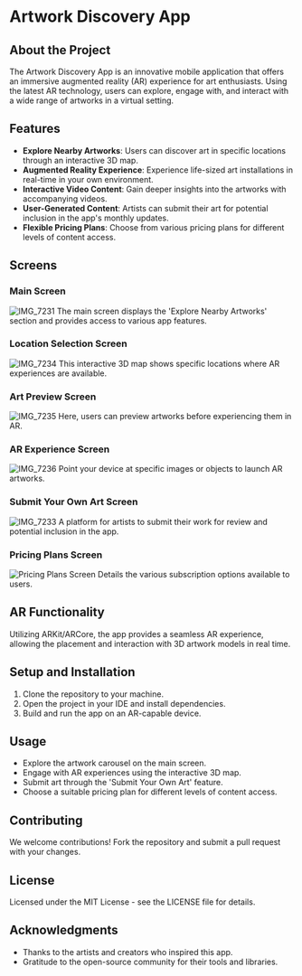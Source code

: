 # Artwork Discovery App

## About the Project

The Artwork Discovery App is an innovative mobile application that offers an immersive augmented reality (AR) experience for art enthusiasts. Using the latest AR technology, users can explore, engage with, and interact with a wide range of artworks in a virtual setting.

## Features

- **Explore Nearby Artworks**: Users can discover art in specific locations through an interactive 3D map.
- **Augmented Reality Experience**: Experience life-sized art installations in real-time in your own environment.
- **Interactive Video Content**: Gain deeper insights into the artworks with accompanying videos.
- **User-Generated Content**: Artists can submit their art for potential inclusion in the app's monthly updates.
- **Flexible Pricing Plans**: Choose from various pricing plans for different levels of content access.

## Screens

### Main Screen
![IMG_7231](https://github.com/miniquinox/AR-Museum/assets/63688331/877e5cdb-f009-42fd-a26b-243a9bc4f1a8)
The main screen displays the 'Explore Nearby Artworks' section and provides access to various app features.

### Location Selection Screen
![IMG_7234](https://github.com/miniquinox/AR-Museum/assets/63688331/06a4ee70-84fd-4376-941b-089f62f46168)
This interactive 3D map shows specific locations where AR experiences are available.

### Art Preview Screen
![IMG_7235](https://github.com/miniquinox/AR-Museum/assets/63688331/97d8944f-360f-494d-8504-dbb1b162ec0c)
Here, users can preview artworks before experiencing them in AR.

### AR Experience Screen
![IMG_7236](https://github.com/miniquinox/AR-Museum/assets/63688331/4d413a9f-f41e-4546-a4c3-1dc6af823e58)
Point your device at specific images or objects to launch AR artworks.

### Submit Your Own Art Screen
![IMG_7233](https://github.com/miniquinox/AR-Museum/assets/63688331/af50cd8b-2c15-4d89-b1dc-6f58a364feff)
A platform for artists to submit their work for review and potential inclusion in the app.

### Pricing Plans Screen
![Pricing Plans Screen](path/to/pricing_plans_screenshot.png)
Details the various subscription options available to users.

## AR Functionality

Utilizing ARKit/ARCore, the app provides a seamless AR experience, allowing the placement and interaction with 3D artwork models in real time.

## Setup and Installation

1. Clone the repository to your machine.
2. Open the project in your IDE and install dependencies.
3. Build and run the app on an AR-capable device.

## Usage

- Explore the artwork carousel on the main screen.
- Engage with AR experiences using the interactive 3D map.
- Submit art through the 'Submit Your Own Art' feature.
- Choose a suitable pricing plan for different levels of content access.

## Contributing

We welcome contributions! Fork the repository and submit a pull request with your changes.

## License

Licensed under the MIT License - see the LICENSE file for details.

## Acknowledgments

- Thanks to the artists and creators who inspired this app.
- Gratitude to the open-source community for their tools and libraries.
